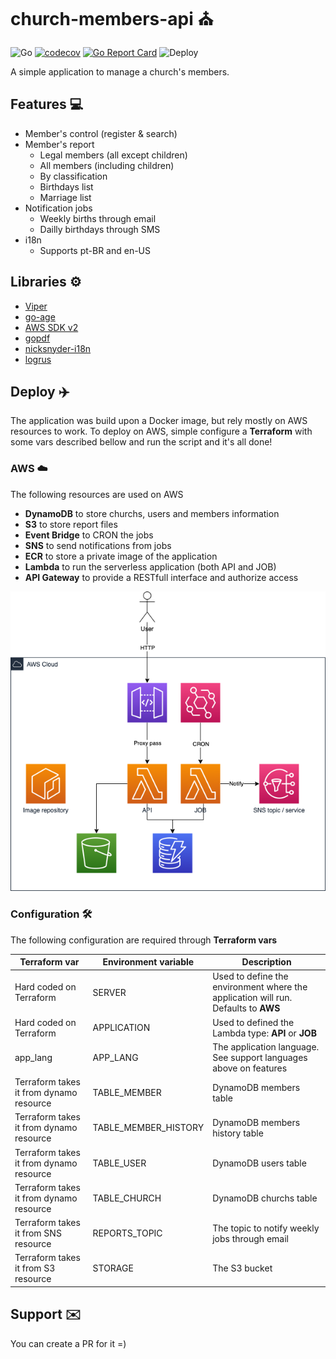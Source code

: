 # church-members-api ⛪️

![Go](https://github.com/brunodmartins/church-members-api/workflows/Go/badge.svg)
[![codecov](https://codecov.io/gh/brunodmartins/church-members-api/branch/master/graph/badge.svg)](https://codecov.io/gh/brunodmartins/church-members-api)  [![Go Report Card](https://goreportcard.com/badge/github.com/brunodmartins/church-members-api?style=flat-square)](https://goreportcard.com/report/github.com/brunodmartins/church-members-api)
![Deploy](https://github.com/brunodmartins/church-members-api/workflows/Docker%20Image%20CI/badge.svg)

A simple application to manage a church's members.

## Features 💻

- Member's control (register & search)
- Member's report
  - Legal members (all except children)
  - All members (including children)
  - By classification
  - Birthdays list
  - Marriage list
- Notification jobs
    - Weekly births through email
    - Dailly birthdays through SMS
- i18n
  - Supports pt-BR and en-US

## Libraries ⚙️

- [Viper](https://github.com/spf13/viper)
- [go-age](https://github.com/bearbin/go-age)
- [AWS SDK v2](https://github.com/aws/aws-sdk-go-v2)
- [gopdf](https://github.com/signintech/gopdf)
- [nicksnyder-i18n](https://github.com/nicksnyder/go-i18n/v2/i18n)
- [logrus](https://github.com/sirupsen/logrus)

## Deploy ✈️

The application was build upon a Docker image, but rely mostly on AWS resources to work. To deploy on AWS, simple configure a **Terraform**  with some vars described bellow and run the script and it's all done!

### AWS ☁️

The following resources are used on AWS

- **DynamoDB** to store churchs, users and members information
- **S3** to store report files
- **Event Bridge** to CRON the jobs
- **SNS** to send notifications from jobs
- **ECR** to store a private image of the application
- **Lambda** to run the serverless application (both API and JOB)
- **API Gateway** to provide a RESTfull interface and authorize access

![GitHub Logo](/docs/architecture.png)

### Configuration 🛠

The following configuration are required through **Terraform vars**

|Terraform var|Environment variable|Description
|-|-|-|
|Hard coded on Terraform|SERVER|Used to define the environment where the application will run. Defaults to **AWS**|
|Hard coded on Terraform|APPLICATION|Used to defined the Lambda type: **API** or **JOB**|
|app_lang|APP_LANG|The application language. See support languages above on features|
|Terraform takes it from dynamo resource|TABLE_MEMBER|DynamoDB members table|
|Terraform takes it from dynamo resource|TABLE_MEMBER_HISTORY|DynamoDB members history table|
|Terraform takes it from dynamo resource|TABLE_USER|DynamoDB users table|
|Terraform takes it from dynamo resource|TABLE_CHURCH|DynamoDB churchs table|
|Terraform takes it from SNS resource|REPORTS_TOPIC|The topic to notify weekly jobs through email|
|Terraform takes it from S3 resource|STORAGE|The S3 bucket|

## Support ✉️

You can create a PR for it =)
